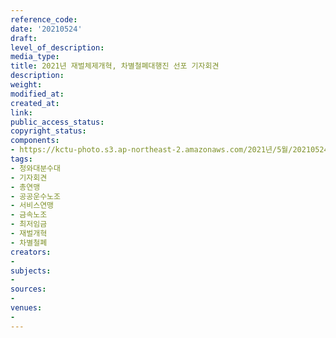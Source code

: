 ```yaml
---
reference_code: 
date: '20210524'
draft: 
level_of_description: 
media_type: 
title: 2021년 재벌체제개혁, 차별철폐대행진 선포 기자회견
description: 
weight: 
modified_at: 
created_at: 
link: 
public_access_status: 
copyright_status: 
components:
- https://kctu-photo.s3.ap-northeast-2.amazonaws.com/2021년/5월/20210524-2021년+재벌체제개혁,+차별철폐대행진+선포+기자회견_청와대분수대_기자회견_총연맹_공공운수노조_서비스연맹_금속노조_최저임금_재벌개혁_차별철폐/_1D20053.jpg
tags:
- 청와대분수대
- 기자회견
- 총연맹
- 공공운수노조
- 서비스연맹
- 금속노조
- 최저임금
- 재벌개혁
- 차별철폐
creators:
- 
subjects:
- 
sources:
- 
venues:
- 
---
```

